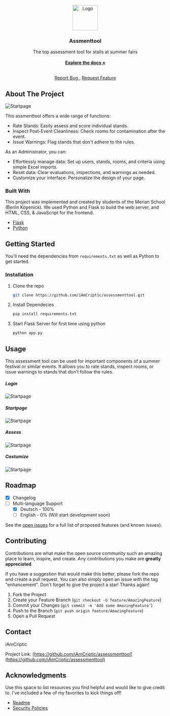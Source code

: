 
<br/>
<div align="center">
<a href="https://github.com/ShaanCoding/ReadME-Generator">
<img src="https://github.com/iAmCriptic/assessmenttool/blob/main/datas/logo.png?raw=true" alt="Logo" width="80" height="80">
</a>
<h3 align="center">Assmenttool</h3>
<p align="center">
The top assessment tool for stalls at summer fairs
<br/>
<br/>
<a href="https://github.com/iAmCriptic/assessmenttool/"><strong>Explore the docs »</strong></a>
<br/>
<br/>
  
<a href="https://github.com/iAmCriptic/assessmenttool/issues/new?template=bug_report.md">Report Bug .</a>
<a href="https://github.com/iAmCriptic/assessmenttool/issues/new?template=feature_request.md">Request Feature</a>
</p>
</div>

## About The Project

![Startpage ](https://github.com/iAmCriptic/assessmenttool/blob/main/datas/Tool_Showcase/Screenshot%202025-06-22%20180100.png?raw=true)

This assmenttool offers a wide range of functions:

- Rate Stands: Easily assess and score individual stands.
- Inspect Post-Event Cleanliness: Check rooms for contamination after the event.
- Issue Warnings: Flag stands that don't adhere to the rules.


As an Administrator, you can:

- Effortlessly manage data: Set up users, stands, rooms, and criteria using simple Excel imports.
- Reset data: Clear evaluations, inspections, and warnings as needed.
- Customize your interface: Personalize the design of your page.
### Built With

This project was implemented and created by students of the Merian School (Berlin Köpenick). We used Python and Flask to build the web server, and HTML, CSS, & JavaScript for the frontend.

- [Flask](https://flask.palletsprojects.com/en/stable/)
- [Python](https://www.python.org/)
## Getting Started

You'll need the dependencies from   ```requirements.txt``` as well as Python to get started.
### Installation


1. Clone the repo
   ```sh
   git clone https://github.com/iAmCriptic/assessmenttool.git
   ```
3. Install Dependecies
   ```sh
   pip install requirements.txt
   ```
4. Start Flask Server for first time using python
   ```sh
   python app.py
   ```
## Usage

This assessment tool can be used for important components of a summer festival or similar events. It allows you to rate stands, inspect rooms, or issue warnings to stands that don't follow the rules.

##### Login
![Startpage ](https://github.com/iAmCriptic/assessmenttool/blob/main/datas/Tool_Showcase/Screenshot%202025-06-22%20180020.png?raw=true)

##### Startpage
![Startpage ](https://github.com/iAmCriptic/assessmenttool/blob/main/datas/Tool_Showcase/Screenshot%202025-06-22%20180044.png?raw=true)

##### Assess 
![Startpage ](https://github.com/iAmCriptic/assessmenttool/blob/main/datas/Tool_Showcase/Screenshot%202025-06-22%20180127.png?raw=true)

##### Costumize
 ![Startpage ](https://github.com/iAmCriptic/assessmenttool/blob/main/datas/Tool_Showcase/Screenshot%202025-06-22%20180118.png?raw=true)
## Roadmap

- [x] Changelog
- [ ] Multi-language Support
  - [x] Deutsch - 100%
  - [ ] English - 0% (Will start development soon)

See the [open issues](https://github.com/iAmCriptic/assessmenttool/issues) for a full list of proposed features (and known issues).
## Contributing

Contributions are what make the open source community such an amazing place to learn, inspire, and create. Any contributions you make are **greatly appreciated**.

If you have a suggestion that would make this better, please fork the repo and create a pull request. You can also simply open an issue with the tag "enhancement".
Don't forget to give the project a star! Thanks again!

1. Fork the Project
2. Create your Feature Branch (`git checkout -b feature/AmazingFeature`)
3. Commit your Changes (`git commit -m 'Add some AmazingFeature'`)
4. Push to the Branch (`git push origin feature/AmazingFeature`)
5. Open a Pull Request
## Contact

iAmCriptic

Project Link: [https://github.com/iAmCriptic/assessmenttool](https://github.com/iAmCriptic/assessmenttool)
## Acknowledgments

Use this space to list resources you find helpful and would like to give credit to. I've included a few of my favorites to kick things off!


- [Readme](https://github.com/iAmCriptic/assessmenttool?tab=readme-ov-file)
- [Security Policies](https://github.com/iAmCriptic/assessmenttool?tab=security-ov-file)
